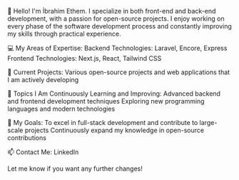
👋 Hello! I'm İbrahim Ethem. I specialize in both front-end and back-end development, with a passion for open-source projects. I enjoy working on every phase of the software development process and constantly improving my skills through practical experience.

💻 My Areas of Expertise:
Backend Technologies: Laravel, Encore, Express
Frontend Technologies: Next.js, React, Tailwind CSS


🔭 Current Projects:
Various open-source projects and web applications that I am actively developing


🌱 Topics I Am Continuously Learning and Improving:
Advanced backend and frontend development techniques
Exploring new programming languages and modern technologies


🎯 My Goals:
To excel in full-stack development and contribute to large-scale projects
Continuously expand my knowledge in open-source contributions


📫 Contact Me: LinkedIn

Let me know if you want any further changes!

